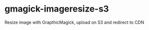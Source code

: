 gmagick-imageresize-s3
======================

Resize image with GrapthicMagick, upload on S3 and redirect to CDN